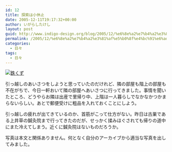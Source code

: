 ```yaml
---
id: 12
title: 探索は小休止
date: 2005-12-11T19:17:32+00:00
author: いがらしたけし
layout: post
guid: http://www.indigo-design.org/blog/2005/12/%e6%8e%a2%e7%b4%a2%e3%81%af%e5%b0%8f%e4%bc%91%e6%ad%a2/
permalink: /2005/12/%e6%8e%a2%e7%b4%a2%e3%81%af%e5%b0%8f%e4%bc%91%e6%ad%a2/
categories:
  - 日々
tags:
  - 日々
---
```

<a href="http://blog-imgs-29.fc2.com/a/r/m/armadillo75/051211a.jpg" target="_blank"><img src="http://blog-imgs-29.fc2.com/a/r/m/armadillo75/051211a.jpg" alt="鉄くず" border="0" /></a>
  
引っ越しのあいさつをしようと思っていたのだけれど、隣の部屋も階上の部屋も不在がちで、今日一軒おいて隣の部屋へあいさつに行ってきました。事情を聞いたところ、どうやらお隣は出産で里帰り中、上階は一人暮らしでなかなかつかまらないらしい。あとで郵便受けに粗品を入れておくことにしよう。
  
引っ越しの疲れが出てきているのか、首筋がこって仕方がない。昨日は古巣である上井草の鍼灸院まで行ってきたのだが、せっかく揉みほぐされても帰りの道中にまた冷えてしまう。近くに鍼灸院はないものだろうか。
  
写真は本文と関係ありません。何となく自分のアーカイブから適当な写真を出してみました。
